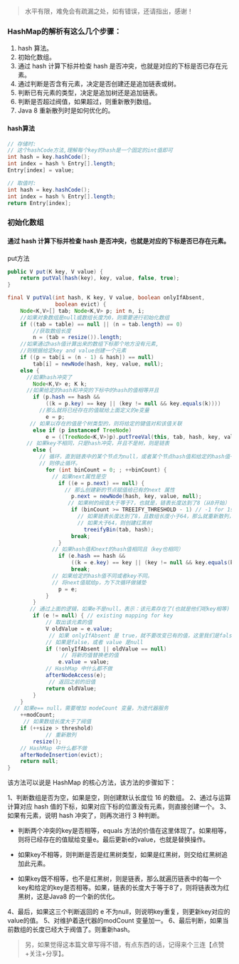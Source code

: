 

> 水平有限，难免会有疏漏之处，如有错误，还请指出，感谢！

### HashMap的解析有这么几个步骤：

1. hash 算法。
2. 初始化数组。
3. 通过 hash 计算下标并检查 hash 是否冲突，也就是对应的下标是否已存在元素。
4. 通过判断是否含有元素，决定是否创建还是追加链表或树。
5. 判断已有元素的类型，决定是追加树还是追加链表。
6. 判断是否超过阀值，如果超过，则重新散列数组。
7. Java 8 重新散列时是如何优化的。

#### hash算法

```java
// 存储时:
// 这个hashCode方法,理解每个key的hash是一个固定的int值即可
int hash = key.hashCode(); 
int index = hash % Entry[].length;
Entry[index] = value;

// 取值时:
int hash = key.hashCode();
int index = hash % Entry[].length;
return Entry[index];
```

### 初始化数组

#### 通过 hash 计算下标并检查 hash 是否冲突，也就是对应的下标是否已存在元素。

put方法

```java
public V put(K key, V value) {
    return putVal(hash(key), key, value, false, true);
}
```

```java
final V putVal(int hash, K key, V value, boolean onlyIfAbsent,
               boolean evict) {
    Node<K,V>[] tab; Node<K,V> p; int n, i;
  	//如果对象数组是null或数组长度为0，则需要进行初始化数组
    if ((tab = table) == null || (n = tab.length) == 0)
      	//获取数组长度
        n = (tab = resize()).length;
  	//如果通过hash值计算出来的数组下标那个地方没有元素,
  	//则根据给定key and value创建一个元素
    if ((p = tab[i = (n - 1) & hash]) == null)
        tab[i] = newNode(hash, key, value, null);
    else {
      //如果hash冲突了
        Node<K,V> e; K k;
      //如果给定的hash和冲突的下标中的hash的值相等并且
        if (p.hash == hash &&
            ((k = p.key) == key || (key != null && key.equals(k))))
          //那么就将已经存在的值赋给上面定义的e变量
            e = p;
       // 如果以存在的值是个树类型的，则将给定的键值对和该值关联
        else if (p instanceof TreeNode)
            e = ((TreeNode<K,V>)p).putTreeVal(this, tab, hash, key, value);
      // 如果key不相同，只是hash冲突，并且不是树，则是链表
        else {
          // 循环，直到链表中的某个节点为null，或者某个节点hash值和给定的hash值一致且key也相同，
          // 则停止循环。
            for (int binCount = 0; ; ++binCount) {
              // 如果next属性是空
                if ((e = p.next) == null) {
                  // 那么创建新的节点赋值给已有的next 属性
                    p.next = newNode(hash, key, value, null);
                   // 如果树的阀值大于等于7，也就是，链表长度达到了8（从0开始）
                    if (binCount >= TREEIFY_THRESHOLD - 1) // -1 for 1st
                      // 如果链表长度达到了8，且数组长度小于64，那么就重新散列，
                      // 如果大于64，则创建红黑树
                        treeifyBin(tab, hash);
                    break;
                }
              // 如果hash值和next的hash值相同且（key也相同）
                if (e.hash == hash &&
                    ((k = e.key) == key || (key != null && key.equals(k))))
                    break;
              // 如果给定的hash值不同或者key不同。
              // 将next值赋给p，为下次循环做铺垫
                p = e;
            }
        }
       // 通过上面的逻辑，如果e不是null，表示：该元素存在了(也就是他们呢key相等)
        if (e != null) { // existing mapping for key
          	// 取出该元素的值
            V oldValue = e.value;
         	 // 如果 onlyIfAbsent 是 true，就不要改变已有的值，这里我们是false。
          	// 如果是false，或者 value 是null
            if (!onlyIfAbsent || oldValue == null)
             	 // 将新的值替换老的值
                e.value = value;
            // HashMap 中什么都不做
            afterNodeAccess(e);
         	 // 返回之前的旧值
            return oldValue;
        }
    }
  // 如果e== null，需要增加 modeCount 变量，为迭代器服务
    ++modCount;
 	 // 如果数组长度大于了阀值
    if (++size > threshold)
     		// 重新散列
        resize();
  	// HashMap 中什么都不做
    afterNodeInsertion(evict);
    return null;
}
```

该方法可以说是 HashMap 的核心方法，该方法的步骤如下：

1、判断数组是否为空，如果是空，则创建默认长度位 16 的数组。
2、通过与运算计算对应 hash 值的下标，如果对应下标的位置没有元素，则直接创建一个。
3、如果有元素，说明 hash 冲突了，则再次进行 3 种判断。

* 判断两个冲突的key是否相等，equals 方法的价值在这里体现了。如果相等，则将已经存在的值赋给变量e。最后更新e的value，也就是替换操作。

* 如果key不相等，则判断是否是红黑树类型，如果是红黑树，则交给红黑树追加此元素。

* 如果key既不相等，也不是红黑树，则是链表，那么就遍历链表中的每一个key和给定的key是否相等。如果，链表的长度大于等于8了，则将链表改为红黑树，这是Java8 的一个新的优化。

4、最后，如果这三个判断返回的 e 不为null，则说明key重复，则更新key对应的value的值。
5、对维护着迭代器的modCount 变量加一。
6、最后判断，如果当前数组的长度已经大于阀值了。则重新hash。

> 另，如果觉得这本篇文章写得不错，有点东西的话，记得来个三连【点赞+关注+分享】。